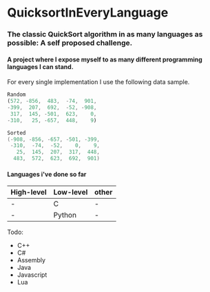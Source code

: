 # QuicksortInEveryLanguage

### The classic QuickSort algorithm in as many languages as possible: A self proposed challenge.
#### A project where I expose myself to as many different programming languages I can stand.


For every single implementation I use the following data sample.

```javascript
Random
(572, -856,  483,  -74,  901, 
-399,  207,  692,  -52, -908, 
 317,  145, -501,  623,    0, 
-310,   25, -657,  448,    9)
```

```c
Sorted
(-908, -856, -657, -501, -399,
 -310,  -74,  -52,    0,    9,
   25,  145,  207,  317,  448,
  483,  572,  623,  692,  901)
```
#### Languages i've done so far
| High-level | Low-level | other |
| - | - | - |
| - | C | - |
| - | Python | - |

Todo:
- C++
- C#
- Assembly
- Java
- Javascript
- Lua
